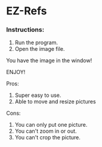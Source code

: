 # EZ-Refs
### Instructions:
1. Run the program.
2. Open the image file.

You have the image in the window!

ENJOY!

Pros:

1. Super easy to use.
2. Able to move and resize pictures

Cons:

1. You can only put one picture.
2. You can't zoom in or out.
3. You can't crop the picture.
